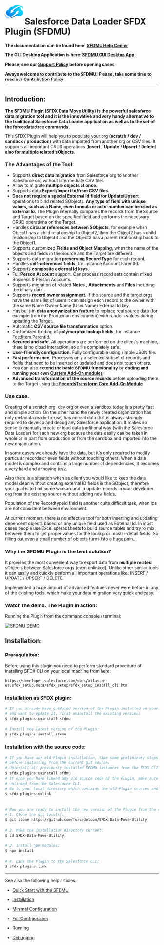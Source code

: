 # ![SFDMU](src/images/logo.png)Salesforce Data Loader SFDX Plugin (SFDMU)



**The documentation can be found here:   [SFDMU Help Center](https://help.sfdmu.com/)**

**The GUI Desktop Application is here:  [SFDMU GUI Desktop App](https://github.com/forcedotcom/SFDX-Data-Move-Utility-Desktop-App)**

**Please, see our [Support Policy](https://help.sfdmu.com/full-documentation/additional-information/support_policy) before opening cases**

**Aways welcome to contribute to the SFDMU! Please, take some time to read our [Contribution Policy](https://help.sfdmu.com/full-documentation/additional-information/code_contribution_policy)** 

---

## Introduction:

**The SFDMU Plugin (SFDX Data Move Utility) is the powerful salesforce data migration tool and it is the innovative and very handy alternative to the traditional Salesforce Data Loader application as well as to the set of the force:data:tree commands.** 

This SFDX Plugin will help you to populate your org **(scratch / dev / sandbox / production)** with data imported from another org or CSV files. It supports all important CRUD operations (**Insert** / **Update** / **Upsert** / **Delete**)  **also for multiple related sObjects**.



### The Advantages of the Tool:

- Supports **direct data migration** from Salesforce org to another Salesforce org without intermediate CSV files.
- Allow to migrate **multiple objects at once**.
- Supports data **Export/Import  to/from  CSV files.**
- **Does not require a special External Id** **field for Update/Upsert** operations to bind related SObjects. **Any type of field with unique values, such as a Name, even formula or auto-number can be used as External Id.** The Plugin internally compares the records from the Source and Target based on the specified field and performs the necessary CRUD operations on the Target.
- Handles **circular references between SObjects**, for example when Object1 has a child relationship to Object2, then the Object2 has a child relationship to Object3 and the Object3 has a parent relationship back to the Object1.
- Supports customized **Fields and Object Mapping**, when the name of the objects and fields in the Source and the Target are different.
- Supports data migration **preserving Record Type** for each record.
- Handles **self-referenced fields**, for instance  Account.ParentId. 
- Supports **composite external Id keys**. 
- Full **Person Account** support. Can process record sets contain mixed Business & Person Accounts.
- Supports migration of related **Notes** , **Attachments**  and **Files**  including the binary data.
- Supports **record owner assignment**. If the source and the target orgs have the same list of users it can assign each record to the owner with the same Name Owner.Name (User.Name) External Id key.
- Has built-in  **data anonymization feature**  to replace real source data (for example from  the Production environment)  with random values during updating the Target.
- Automatic **CSV source file transformation** option. 
- Customized binding of **polymorphic lookup fields**, for instance FeedItem.ParentId.
- **Secured and safe**. All operations are performed on the client's machine, there is no cloud interaction, so all is completely safe.
- **User-friendly configuration.**  Fully configurable using simple JSON file.
- **Fast performance.** Processes only a selected subset of records and fields that need to be inserted or updated and does not touch others.
-  You can also **extend the basic SFDMU functionality** by **coding and running your own** [**Custom Add-On modules**](https://help.sfdmu.com/full-documentation/add-on-api/custom-sfdmu-add-on-api) 
-  **Advanced transformation of the source records** before uploading them to the Target using [the **RecordsTransform Core Add-On Module**](https://help.sfdmu.com/full-documentation/add-on-api/records-transform-core-add-on-module)


### Use case.

Creating of a scratch org, dev org or even a sandbox today is a pretty fast and simple action. On the other hand the newly created organization has only metadata ready-to-use, has no real data that is always strongly required to develop and debug any Salesforce application. It makes no sense to manually create or load data traditional way (with the Salesforce Data Loader) for each new org because the data easily can be taken in whole or in part from  production or from the sandbox and imported into the new organization. 

In some cases we already have the data, but it's only required to modify particular records or even fields without touching others. When a date model is complex and contains a large number of dependencies, it becomes a very hard and annoying task. 

Also there is a situation when as client you would like to keep the data model clean without creating external ID fields in the SObject, therefore your goal is to find some workaround to update records in your developer org from the existing source without adding new fields. 

Population of the RecordtypeId field is another quite difficult task, when ids are not consistent between environment.

At current moment, there is no effective tool for both inserting and updating dependent objects based on any unique field used as External Id.  In most cases people use Excel spreadsheets to build source tables and try to mix between them to get proper values for the lookup or master-detail fields. So filling out even a small number of objects turns into a huge pain...



###  Why the SFDMU Plugin is the best solution?

It provides the most convenient way to export data from **multiple related** sObjects between Salesforce orgs (even unlinked).  Unlike other similar tools it can easily and quickly perform all important operations like: INSERT / UPDATE / UPSERT / DELETE.

Implemented a huge amount of advanced features never were before in any of the existing tools, which make your data migration very quick and easy.




### Watch the demo. The Plugin in action:

Running the Plugin from the command console / terminal:

[![SFDMU DEMO](https://img.youtube.com/vi/KI_1vD93prA/hqdefault.jpg)](https://www.youtube.com/watch?v=KI_1vD93prA)


## Installation:


### Prerequisites:

Before using this plugin you need to perform standard procedure of installing SFDX CLI on your local machine from  here:

```
https://developer.salesforce.com/docs/atlas.en-us.sfdx_setup.meta/sfdx_setup/sfdx_setup_install_cli.htm
```



### Installation as SFDX plugin:

```bash
# If you already have outdated version of the Plugin installed on your local machine
# and want to update it, first uninstall the existing version:
$ sfdx plugins:uninstall sfdmu

# Install the latest version of the Plugin:
$ sfdx plugins:install sfdmu
```



### Installation with the source code:

```bash
# If you have any old Plugin installation, take some preliminary steps 
# before installing from the current git source.
# Uninstall all previously installed SFDMU instances from the SFDX CLI.
$ sfdx plugins:uninstall sfdmu
# If once you have linked any old source code of the Plugin, make sure that it is already
# unlinked from the Salesforce CLI. 
# Go to your local directory which contains the old Plugin sources and type:
$ sfdx plugins:unlink


# Now you are ready to install the new version of the Plugin from the current repository.
# 1. Clone the git locally: 
$ git clone https://github.com/forcedotcom/SFDX-Data-Move-Utility

# 2. Make the installation directory current:
$ cd SFDX-Data-Move-Utility

# 3. Install npm modules: 
$ npm install

# 4. Link the Plugin to the Salesforce CLI: 
$ sfdx plugins:link
```





----

See also the following help articles:


- [Quick Start with the SFDMU](https://help.sfdmu.com/quick-start)

- [Installation](https://help.sfdmu.com/plugin-basics/basic-usage/installation)

- [Minimal Configuration](https://help.sfdmu.com/plugin-basics/basic-usage/minimal-configuration)

- [Full Configuration](https://help.sfdmu.com/full-documentation/configuration-and-running/full-exportjson-format)

- [Running](https://help.sfdmu.com/plugin-basics/basic-usage/running)

- [Debugging](https://help.sfdmu.com/plugin-basics/basic-usage/debugging)

